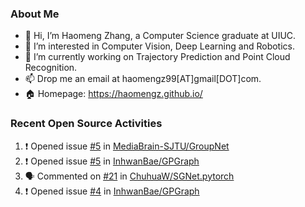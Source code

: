 ### About Me
- 👋 Hi, I’m Haomeng Zhang, a Computer Science graduate at UIUC.
- 👀 I’m interested in Computer Vision, Deep Learning and Robotics.
- 🌱 I’m currently working on Trajectory Prediction and Point Cloud Recognition.
- 📫 Drop me an email at haomengz99[AT]gmail[DOT]com.
- :house: Homepage: https://haomengz.github.io/


### Recent Open Source Activities
<!--START_SECTION:activity-->
1. ❗️ Opened issue [#5](https://github.com/MediaBrain-SJTU/GroupNet/issues/5) in [MediaBrain-SJTU/GroupNet](https://github.com/MediaBrain-SJTU/GroupNet)
2. ❗️ Opened issue [#5](https://github.com/InhwanBae/GPGraph/issues/5) in [InhwanBae/GPGraph](https://github.com/InhwanBae/GPGraph)
3. 🗣 Commented on [#21](https://github.com/ChuhuaW/SGNet.pytorch/issues/21) in [ChuhuaW/SGNet.pytorch](https://github.com/ChuhuaW/SGNet.pytorch)
4. ❗️ Opened issue [#4](https://github.com/InhwanBae/GPGraph/issues/4) in [InhwanBae/GPGraph](https://github.com/InhwanBae/GPGraph)
<!--END_SECTION:activity-->
